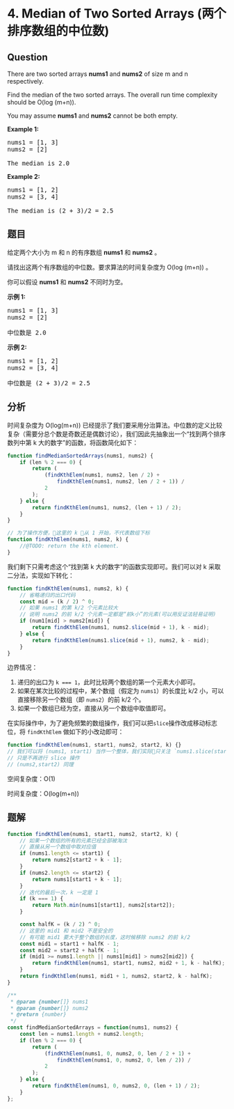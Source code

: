 # 4. Median of Two Sorted Arrays (两个排序数组的中位数)

## Question

There are two sorted arrays **nums1** and **nums2** of size m and n respectively.

Find the median of the two sorted arrays. The overall run time complexity should be O(log (m+n)).

You may assume **nums1** and **nums2** cannot be both empty.

**Example 1:**

<pre>nums1 = [1, 3]
nums2 = [2]

The median is 2.0
</pre>

**Example 2:**

<pre>nums1 = [1, 2]
nums2 = [3, 4]

The median is (2 + 3)/2 = 2.5
</pre>

## 题目

给定两个大小为 m 和 n 的有序数组 **nums1** 和 **nums2** 。

请找出这两个有序数组的中位数。要求算法的时间复杂度为 O(log (m+n)) 。

你可以假设 **nums1** 和 **nums2** 不同时为空。

**示例 1:**

<pre>nums1 = [1, 3]
nums2 = [2]

中位数是 2.0
</pre>

**示例 2:**

<pre>nums1 = [1, 2]
nums2 = [3, 4]

中位数是 (2 + 3)/2 = 2.5
</pre>

## 分析

时间复杂度为 O(log(m+n)) 已经提示了我们要采用分治算法。中位数的定义比较复杂（需要分总个数是奇数还是偶数讨论），我们因此先抽象出一个“找到两个排序数列中第 k 大的数字”的函数，将函数简化如下：

```javascript
function findMedianSortedArrays(nums1, nums2) {
    if (len % 2 === 0) {
        return (
            (findKthElem(nums1, nums2, len / 2) +
                findKthElem(nums1, nums2, len / 2 + 1)) /
            2
        );
    } else {
        return findKthElem(nums1, nums2, (len + 1) / 2);
    }
}

// 为了操作方便，这里的 k 从 1 开始，不代表数组下标
function findKthElem(nums1, nums2, k) {
    //@TODO: return the kth element.
}
```

我们剩下只需考虑这个“找到第 k 大的数字”的函数实现即可。我们可以对 k 采取二分法，实现如下转化：

```javascript
function findKthElem(nums1, nums2, k) {
    // 省略递归的出口代码
    const mid = (k / 2) ^ 0;
    // 如果 nums1 的第 k/2 个元素比较大
    // 说明 nums2 的前 k/2 个元素一定都是“前k小”的元素(可以用反证法轻易证明)
    if (num1[mid] > nums2[mid]) {
        return findKthElem(nums1, nums2.slice(mid + 1), k - mid);
    } else {
        return findKthElem(nums1.slice(mid + 1), nums2, k - mid);
    }
}
```

边界情况：

1. 递归的出口为 `k === 1`，此时比较两个数组的第一个元素大小即可。
2. 如果在某次比较的过程中，某个数组（假定为 `nums1`）的长度比 k/2 小，可以直接移除另一个数组（即 `nums2`）的前 k/2 个。
3. 如果一个数组已经为空，直接从另一个数组中取值即可。

在实际操作中，为了避免频繁的数组操作，我们可以把`slice`操作改成移动标志位，将 `findKthElem` 做如下的小改动即可：

```javascript
function findKthElem(nums1, start1, nums2, start2, k) {}
// 我们可以将 (nums1, start1) 当作一个整体，我们实际只关注 `nums1.slice(start)` 这一部分,
// 只是不再进行 slice 操作
// (nums2,start2) 同理
```

空间复杂度：O(1)

时间复杂度：O(log(m+n))

## 题解

```javascript
function findKthElem(nums1, start1, nums2, start2, k) {
    // 如果一个数组的所有的元素已经全部被淘汰
    // 直接从另一个数组中取对应值
    if (nums1.length <= start1) {
        return nums2[start2 + k - 1];
    }
    if (nums2.length <= start2) {
        return nums1[start1 + k - 1];
    }
    // 迭代的最后一次，k 一定是 1
    if (k === 1) {
        return Math.min(nums1[start1], nums2[start2]);
    }

    const halfK = (k / 2) ^ 0;
    // 这里的 mid1 和 mid2 不是安全的
    // 有可能 mid1 要大于整个数组的长度，这时候移除 nums2 的前 k/2
    const mid1 = start1 + halfK - 1;
    const mid2 = start2 + halfK - 1;
    if (mid1 >= nums1.length || nums1[mid1] > nums2[mid2]) {
        return findKthElem(nums1, start1, nums2, mid2 + 1, k - halfK);
    }
    return findKthElem(nums1, mid1 + 1, nums2, start2, k - halfK);
}

/**
 * @param {number[]} nums1
 * @param {number[]} nums2
 * @return {number}
 */
const findMedianSortedArrays = function(nums1, nums2) {
    const len = nums1.length + nums2.length;
    if (len % 2 === 0) {
        return (
            (findKthElem(nums1, 0, nums2, 0, len / 2 + 1) +
                findKthElem(nums1, 0, nums2, 0, len / 2)) /
            2
        );
    } else {
        return findKthElem(nums1, 0, nums2, 0, (len + 1) / 2);
    }
};
```
